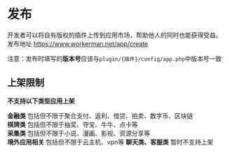 # 发布

开发者可以将自有版权的插件上传到应用市场，帮助他人的同时也能获得受益。
发布地址 https://www.workerman.net/app/create

注意：发布时填写的**版本号**应该与`plugin/{插件}/config/app.php`中版本号一致

## 上架限制
**不支持以下类型应用上架**

**金融类** 包括但不限于聚合支付、返利、借贷、拍卖、数字币、区块链  
**棋牌类** 包括但不限于抽奖、夺宝、牛牛、点卡等  
**采集类** 包括但不限于小说、漫画、影视、资源分享等  
**境外应用相关** 包括但不限于云主机、vpn等
**聊天类、客服类** 暂时不支持上架 
